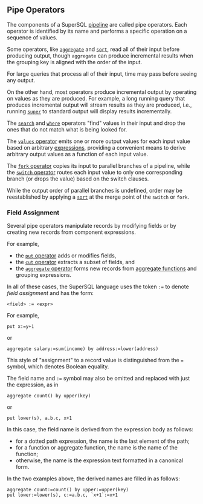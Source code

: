 ## Pipe Operators

The components of a SuperSQL [pipeline](../intro.md#pipe-queries)
are called pipe operators.  Each operator is identified by its name
and performs a specific operation on a sequence of values.

Some operators, like
[`aggregate`](aggregate.md) and [`sort`](sort.md),
read all of their input before producing output, though
`aggregate` can produce incremental results when the grouping key is
aligned with the order of the input.

For large queries that process all of their input, time may pass before
seeing any output.

On the other hand, most operators produce incremental output by operating
on values as they are produced.  For example, a long running query that
produces incremental output will stream results as they are produced, i.e.,
running [`super`](../../command/super.md) to standard output
will display results incrementally.

The [`search`](search.md) and [`where`](where.md)
operators "find" values in their input and drop
the ones that do not match what is being looked for.

The [`values` operator](values.md) emits one or more output values
for each input value based on arbitrary [expressions](../expressions.md),
providing a convenient means to derive arbitrary output values as a function
of each input value.

The [`fork` operator](fork.md) copies its input to parallel
branches of a pipeline, while the [`switch` operator](switch.md)
routes each input value to only one corresponding branch
(or drops the value) based on the switch clauses.

While the output order of parallel branches is undefined, order may be
reestablished by applying a [`sort`](sort.md) at the merge point of the `switch`
or `fork`.

### Field Assignment

Several pipe operators manipulate records by modifying fields
or by creating new records from component expressions.

For example,

* the [`put` operator](put.md) adds or modifies fields,
* the [`cut` operator](cut.md) extracts a subset of fields, and
* the [`aggregate` operator](aggregate.md) forms new records from
[aggregate functions](../aggregates/intro.md) and grouping expressions.

In all of these cases, the SuperSQL language uses the token `:=` to denote
_field assignment_ and has the form:
```
<field> := <expr>
```

For example,
```
put x:=y+1
```
or
```
aggregate salary:=sum(income) by address:=lower(address)
```
This style of "assignment" to a record value is distinguished from the `=`
symbol, which denotes Boolean equality.

The field name and `:=` symbol may also be omitted and replaced with just the expression,
as in
```
aggregate count() by upper(key)
```
or 
```
put lower(s), a.b.c, x+1
```
In this case, the field name is derived from the expression body as follows:
* for a dotted path expression, the name is the last element of the path;
* for a function or aggregate function, the name is the name of the function;
* otherwise, the name is the expression text formatted in a canonical form.

In the two examples above, the derived names are filled in as follows:
```
aggregate count:=count() by upper:=upper(key)
put lower:=lower(s), c:=a.b.c, `x+1`:=x+1
```
